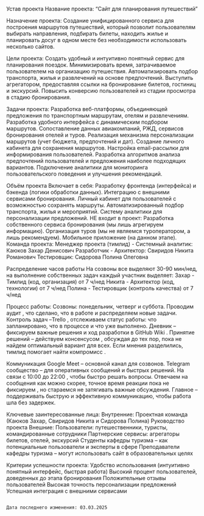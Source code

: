 Устав проекта
Название проекта: “Сайт для планирования путешествий”

Назначение проекта:
Создание унифицированного сервиса для построения маршрутов путешествий, который позволит пользователям выбирать направления, подбирать билеты, находить жилье и планировать досуг в одном месте без необходимости использовать несколько сайтов.

Цели проекта:
Создать удобный и интуитивно понятный сервис для планирования поездок.
Минимизировать время, затрачиваемое пользователем на организацию путешествия.
Автоматизировать подбор транспорта, жилья и развлечений на основе предпочтений.
Выступить агрегатором, предоставляя ссылки на бронирование билетов, гостиниц и экскурсий.
Повысить конверсию пользователей из стадии просмотра в стадию бронирования.

Задачи проекта:
Разработка веб-платформы, объединяющей предложения по транспортным маршрутам, отелям и развлечениям.
Разработка удобного интерфейса с динамическим подбором маршрутов.
Сопоставление данных авиакомпаний, РЖД, сервисов бронирования отелей и туров.
 Реализация механизма персонализации маршрутов (учет бюджета, предпочтений и дат).
 Создание личного кабинета для сохранения маршрутов.
 Настройка email-рассылки для информирования пользователей.
 Разработка алгоритмов анализа предпочтений пользователей и предложения наиболее подходящих вариантов.
Подключение аналитики для мониторинга пользовательского поведения и улучшения рекомендаций.

Объём проекта
Включает в себя:
Разработку фронтенда (интерфейса) и бэкенда (логики обработки данных).
Интеграцию с внешними сервисами бронирования.
Личный кабинет для пользователей с возможностью сохранять маршруты.
Автоматизированный подбор транспорта, жилья и мероприятий.
Систему аналитики для персонализации предложений.
 НЕ входит в проект:
Разработка собственного сервиса бронирования (мы лишь агрегируем информацию).
Организация туров (мы не являемся туроператором, а лишь рекомендуем).
Мобильное приложение (на данном этапе).
Команда проекта:
Менеджер проекта (тимлид) - Системный аналитик: Каюков Захар Денисович
Разработчик - Архитектор: Свиридов Никита Романович
Тестировщик: Сидорова Полина Олеговна

Распределение часов работы
На созвоны все выделяют 30-90 мин/нед, на выполнение собственных задач каждый участник выделяет:
Захар - Тимлид (код, организация) от 7 ч/нед
Никита - Архитектор (код, технологии) от 7 ч/нед
Полина - Тестировщик (контроль качества) от 7 ч/нед

Процесс работы:
Созвоны: понедельник, четверг и суббота.  Проводим аудит , что сделано, что в работе и распределяем новые задачи.
Контроль задач –Trello , отслеживаем статус работы: что запланировано, что в процессе и что уже выполнено.
Дневник – фиксируем важные решения и ход разработки в GitHub Wiki .
Принятие решений – действуем консенсусом , обсуждая до тех пор, пока не найдем оптимальный вариант для всех. Если мнения разделились, тимлид помогает найти компромисс .

Коммуникация
Google Meet – основной канал для созвонов.
Telegram сообщество – для оперативных сообщений и быстрых решений.
На связи с 10:00 до 22:00 , чтобы быстро решать вопросы. Отвечаем на сообщения как можно скорее, точное время реакции пока не фиксируем , но стараемся не затягивать важные обсуждения. Главное – поддерживать быструю и эффективную коммуникацию, чтобы работа шла без задержек.

Ключевые заинтересованные лица:
 Внутренние:
Проектная команда (Каюков Захар, Свиридов Никита и Сидорова Полина)
Руководство проекта
Внешние:
Пользователи: путешественники, туристы, командированные сотрудники
Партнерские сервисы: агрегаторы билетов, отелей, экскурсий
Студенты кафедры туризма – как потенциальные пользователи и эксперты в сфере
Преподаватели кафедры туризма – могут использовать сайт в образовательных целях

Критерии успешности проекта:
Удобство использования (интуитивно понятный интерфейс, быстрая работа)
Высокий процент пользователей, доведенных до этапа бронирования
Положительные отзывы пользователей
Высокая точность персонализации предложений
Успешная интеграция с внешними сервисами


 



                                                                           Дата последнего изменения: 03.03.2025



